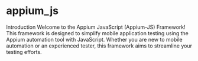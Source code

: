 # appium_js
Introduction
Welcome to the Appium JavaScript (Appium-JS) Framework! This framework is designed to simplify mobile application testing using the Appium automation tool with JavaScript. Whether you are new to mobile automation or an experienced tester, this framework aims to streamline your testing efforts.
